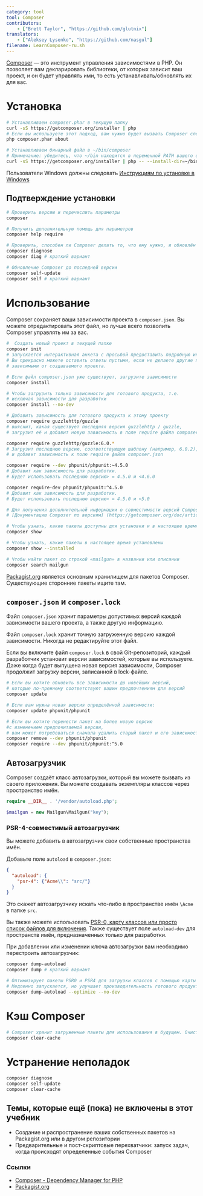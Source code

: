 ```yaml
---
category: tool
tool: Composer
contributors:
    - ["Brett Taylor", "https://github.com/glutnix"]
translators:
    - ["Aleksey Lysenko", "https://github.com/nasgul"]
filename: LearnComposer-ru.sh
---
```


[Composer](https://getcomposer.org/) — это инструмент управления зависимостями в PHP.
Он позволяет вам декларировать библиотеки, от которых зависит ваш проект,
и он будет управлять ими, то есть устанавливать/обновлять их для вас.

# Установка

```sh
# Устанавливаем composer.phar в текущую папку
curl -sS https://getcomposer.org/installer | php
# Если вы используете этот подход, вам нужно будет вызвать Composer следующим образом:
php composer.phar about

# Устанавливаем бинарный файл в ~/bin/composer
# Примечание: убедитесь, что ~/bin находится в переменной PATH вашего окружения
curl -sS https://getcomposer.org/installer | php -- --install-dir=~/bin --filename=composer
```

Пользователи Windows должны следовать
[Инструкциям по установке в Windows](https://getcomposer.org/doc/00-intro.md#installation-windows)

## Подтверждение установки

```sh
# Проверить версию и перечислить параметры
composer

# Получить дополнительную помощь для параметров
composer help require

# Проверить, способен ли Composer делать то, что ему нужно, и обновлён ли он
composer diagnose
composer diag # краткий вариант

# Обновление Composer до последней версии
composer self-update
composer self # краткий вариант
```

# Использование

Composer сохраняет ваши зависимости проекта в `composer.json`.
Вы можете отредактировать этот файл, но лучше всего позволить Composer управлять им за вас.

```sh
#  Создать новый проект в текущей папке
composer init
# запускается интерактивная анкета с просьбой предоставить подробную информацию о вашем проекте.
# Вы прекрасно можете оставить ответы пустыми, если не делаете другие проекты
# зависимыми от создаваемого проекта.

# Если файл composer.json уже существует, загрузите зависимости
composer install

# Чтобы загрузить только зависимости для готового продукта, т.е.
# исключая зависимости для разработки
composer install --no-dev

# Добавить зависимость для готового продукта к этому проекту
composer require guzzlehttp/guzzle
# выяснит, какая существует последняя версия guzzlehttp / guzzle,
# загрузит её и добавит новую зависимость в поле require файла composer.json.

composer require guzzlehttp/guzzle:6.0.*
# Загрузит последнюю версию, соответствующую шаблону (например, 6.0.2),
# и добавит зависимость к полю require файла composer.json

composer require --dev phpunit/phpunit:~4.5.0
# Добавит как зависимость для разработки.
# Будет использовать последнюю версию> = 4.5.0 и <4.6.0

composer require-dev phpunit/phpunit:^4.5.0
# Добавит как зависимость для разработки.
# Будет использовать последнюю версию> = 4.5.0 и <5.0

# Для получения дополнительной информации о совместимости версий Composer см.
# [Документацию Composer по версиям] (https://getcomposer.org/doc/articles/versions.md)

# Чтобы узнать, какие пакеты доступны для установки и в настоящее время установлены
composer show

# Чтобы узнать, какие пакеты в настоящее время установлены
composer show --installed

# Чтобы найти пакет со строкой «mailgun» в названии или описании
composer search mailgun
```

[Packagist.org](https://packagist.org/) является основным хранилищем для пакетов Composer.
Существующие сторонние пакеты ищите там.

## `composer.json` и `composer.lock`

Файл `composer.json` хранит параметры допустимых версий каждой зависимости
вашего проекта, а также другую информацию.

Файл `composer.lock` хранит точную загруженную версию каждой зависимости.
Никогда не редактируйте этот файл.

Если вы включите файл `composer.lock` в свой Git-репозиторий,
каждый разработчик установит версии зависимостей, которые вы используете.
Даже когда будет выпущена новая версия зависимости, Composer продолжит загрузку версии,
записанной в lock-файле.

```sh
# Если вы хотите обновить все зависимости до новейших версий,
# которые по-прежнему соответствуют вашим предпочтениям для версий
composer update

# Если вам нужна новая версия определённой зависимости:
composer update phpunit/phpunit

# Если вы хотите перенести пакет на более новую версию
#с изменением предпочитаемой версии,
# вам может потребоваться сначала удалить старый пакет и его зависимости.
composer remove --dev phpunit/phpunit
composer require --dev phpunit/phpunit:^5.0
```

## Автозагрузчик

Composer создаёт класс автозагрузки, который вы можете вызвать
из своего приложения. Вы можете создавать экземпляры классов через пространство имён.

```php
require __DIR__ . '/vendor/autoload.php';

$mailgun = new Mailgun\Mailgun("key");
```

### PSR-4-совместимый автозагрузчик

Вы можете добавить в автозагрузчик свои собственные пространства имён.

Добавьте поле `autoload` в `composer.json`:

```json
{
  "autoload": {
    "psr-4": {"Acme\\": "src/"}
  }
}
```

Это скажет автозагрузчику искать что-либо в пространстве имён `\Acme` в папке `src`.

Вы также можете использовать
[PSR-0, карту классов или просто список файлов для включения](https://getcomposer.org/doc/04-schema.md#autoload).
Также существует поле `autoload-dev` для пространств имён, предназначенных только для разработки.

При добавлении или изменении ключа автозагрузки вам необходимо перестроить автозагрузчик:

```sh
composer dump-autoload
composer dump # краткий вариант

# Оптимизирует пакеты PSR0 и PSR4 для загрузки классов с помощью карты классов.
# Медленно запускается, но улучшает производительность готового продукта.
composer dump-autoload --optimize --no-dev
```

# Кэш Composer

```sh
# Composer хранит загруженные пакеты для использования в будущем. Очистите кэш с помощью:
composer clear-cache
```

# Устранение неполадок

```sh
composer diagnose
composer self-update
composer clear-cache
```

## Темы, которые ещё (пока) не включены в этот учебник

* Создание и распространение ваших собственных пакетов на Packagist.org или в другом репозитории
* Предварительные и пост-скриптовые перехватчики: запуск задач,
 когда происходят определенные события Composer

### Ссылки

* [Composer - Dependency Manager for PHP](https://getcomposer.org/)
* [Packagist.org](https://packagist.org/)
